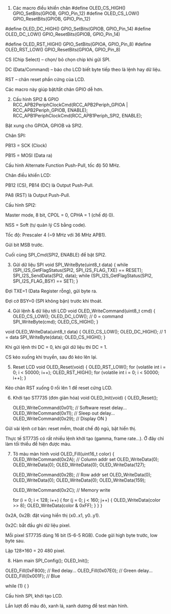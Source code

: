 1. Các macro điều khiển chân
#define OLED_CS_HIGH()   GPIO_SetBits(GPIOB, GPIO_Pin_12)
#define OLED_CS_LOW()    GPIO_ResetBits(GPIOB, GPIO_Pin_12)

#define OLED_DC_HIGH()   GPIO_SetBits(GPIOB, GPIO_Pin_14)
#define OLED_DC_LOW()    GPIO_ResetBits(GPIOB, GPIO_Pin_14)

#define OLED_RST_HIGH()  GPIO_SetBits(GPIOA, GPIO_Pin_8)
#define OLED_RST_LOW()   GPIO_ResetBits(GPIOA, GPIO_Pin_8)


CS (Chip Select) – chọn/ bỏ chọn chip khi gửi SPI.

DC (Data/Command) – báo cho LCD biết byte tiếp theo là lệnh hay dữ liệu.

RST – chân reset phần cứng của LCD.

Các macro này giúp bật/tắt chân GPIO dễ hơn.

2. Cấu hình SPI2 & GPIO
RCC_APB2PeriphClockCmd(RCC_APB2Periph_GPIOA | RCC_APB2Periph_GPIOB, ENABLE);
RCC_APB1PeriphClockCmd(RCC_APB1Periph_SPI2, ENABLE);


Bật xung cho GPIOA, GPIOB và SPI2.

Chân SPI:

PB13 = SCK (Clock)

PB15 = MOSI (Data ra)

Cấu hình Alternate Function Push-Pull, tốc độ 50 MHz.

Chân điều khiển LCD:

PB12 (CS), PB14 (DC) là Output Push-Pull.

PA8 (RST) là Output Push-Pull.

Cấu hình SPI2:

Master mode, 8 bit, CPOL = 0, CPHA = 1 (chế độ 0).

NSS = Soft (tự quản lý CS bằng code).

Tốc độ: Prescaler 4 (~9 MHz với 36 MHz APB1).

Gửi bit MSB trước.

Cuối cùng SPI_Cmd(SPI2, ENABLE) để bật SPI2.

3. Gửi dữ liệu SPI
void SPI_WriteByte(uint8_t data) {
    while (SPI_I2S_GetFlagStatus(SPI2, SPI_I2S_FLAG_TXE) == RESET);
    SPI_I2S_SendData(SPI2, data);
    while (SPI_I2S_GetFlagStatus(SPI2, SPI_I2S_FLAG_BSY) == SET);
}


Đợi TXE=1 (Data Register rỗng), gửi byte ra.

Đợi cờ BSY=0 (SPI không bận) trước khi thoát.

4. Gửi lệnh & dữ liệu tới LCD
void OLED_WriteCommand(uint8_t cmd) {
    OLED_CS_LOW();
    OLED_DC_LOW();     // 0 = command
    SPI_WriteByte(cmd);
    OLED_CS_HIGH();
}

void OLED_WriteData(uint8_t data) {
    OLED_CS_LOW();
    OLED_DC_HIGH();    // 1 = data
    SPI_WriteByte(data);
    OLED_CS_HIGH();
}


Khi gửi lệnh thì DC = 0, khi gửi dữ liệu thì DC = 1.

CS kéo xuống khi truyền, sau đó kéo lên lại.

5. Reset LCD
void OLED_Reset(void) {
    OLED_RST_LOW();
    for (volatile int i = 0; i < 50000; i++);
    OLED_RST_HIGH();
    for (volatile int i = 0; i < 50000; i++);
}


Kéo chân RST xuống 0 rồi lên 1 để reset cứng LCD.

6. Khởi tạo ST7735 (đơn giản hóa)
void OLED_Init(void) {
    OLED_Reset();

    OLED_WriteCommand(0x01); // Software reset
    delay...
    OLED_WriteCommand(0x11); // Sleep out
    delay...
    OLED_WriteCommand(0x29); // Display ON
}


Gửi vài lệnh cơ bản: reset mềm, thoát chế độ ngủ, bật hiển thị.

Thực tế ST7735 có rất nhiều lệnh khởi tạo (gamma, frame rate…). Ở đây chỉ làm tối thiểu để hiện được màu.

7. Tô màu màn hình
void OLED_Fill(uint16_t color) {
    OLED_WriteCommand(0x2A); // Column addr set
    OLED_WriteData(0);
    OLED_WriteData(0);
    OLED_WriteData(0);
    OLED_WriteData(127);

    OLED_WriteCommand(0x2B); // Row addr set
    OLED_WriteData(0);
    OLED_WriteData(0);
    OLED_WriteData(0);
    OLED_WriteData(159);

    OLED_WriteCommand(0x2C); // Memory write

    for (i = 0; i < 128; i++) {
        for (j = 0; j < 160; j++) {
            OLED_WriteData(color >> 8);
            OLED_WriteData(color & 0xFF);
        }
    }
}


0x2A, 0x2B: đặt vùng hiển thị (x0..x1, y0..y1).

0x2C: bắt đầu ghi dữ liệu pixel.

Mỗi pixel ST7735 dùng 16 bit (5-6-5 RGB). Code gửi high byte trước, low byte sau.

Lặp 128×160 = 20 480 pixel.

8. Hàm main
SPI_Config();
OLED_Init();

OLED_Fill(0xF800); // Red
delay...
OLED_Fill(0x07E0); // Green
delay...
OLED_Fill(0x001F); // Blue

while (1) { }


Cấu hình SPI, khởi tạo LCD.

Lần lượt đổ màu đỏ, xanh lá, xanh dương để test màn hình.

